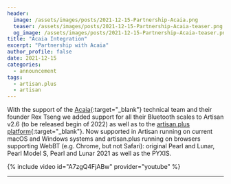 ```yaml
---
header:
  image: /assets/images/posts/2021-12-15-Partnership-Acaia.png
  teaser: /assets/images/posts/2021-12-15-Partnership-Acaia-teaser.png
  og_image: /assets/images/posts/2021-12-15-Partnership-Acaia-teaser.png
title: "Acaia Integration"
excerpt: "Partnership with Acaia"
author_profile: false
date: 2021-12-15
categories:
  - announcement
tags: 
  - artisan.plus
  - artisan
---
```


With the support of the [Acaia](https://acaia.co/){:target="_blank"} technical team and their founder Rex Tseng we added support for all their Bluetooth scales to Artisan v2.6 (to be released begin of 2022) as well as to the [artisan.plus platform](https://artisan.plus){:target="_blank"}. Now supported in Artisan running on current macOS and Windows systems and artisan.plus running on browsers supporting WebBT (e.g. Chrome, but not Safari): original Pearl and Lunar, Pearl Model S, Pearl and Lunar 2021 as well as the PYXIS.


{% include video id="A7zgQ4FjABw" provider="youtube" %}

---